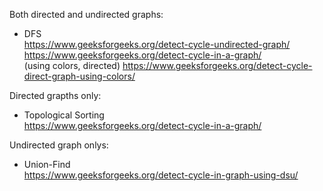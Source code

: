 Both directed and undirected graphs:
- DFS\
  https://www.geeksforgeeks.org/detect-cycle-undirected-graph/ \
  https://www.geeksforgeeks.org/detect-cycle-in-a-graph/ \
  (using colors, directed) https://www.geeksforgeeks.org/detect-cycle-direct-graph-using-colors/
  

Directed grapths only:
- Topological Sorting\
  https://www.geeksforgeeks.org/detect-cycle-in-a-graph/

Undirected graph onlys:
- Union-Find\
  https://www.geeksforgeeks.org/detect-cycle-in-graph-using-dsu/
  
